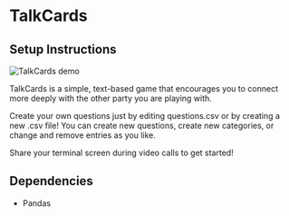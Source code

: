 # TalkCards

## Setup Instructions

![TalkCards demo](https://github.com/hungryjireh/codingpractice/blob/master/Python/talkcards/intro.png "TalkCards demo")

TalkCards is a simple, text-based game that encourages you to connect more deeply with the other party you are playing with. 

Create your own questions just by editing questions.csv or by creating a new .csv file! You can create new questions, create new categories, or change and remove entries as you like.

Share your terminal screen during video calls to get started!

## Dependencies
- Pandas